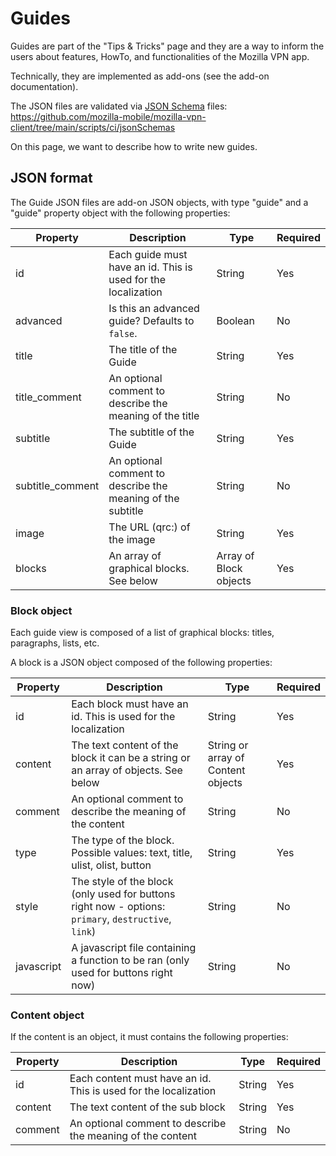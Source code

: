 # Guides

Guides are part of the "Tips & Tricks" page and they are a way to inform the
users about features, HowTo, and functionalities of the Mozilla VPN app.

Technically, they are implemented as add-ons (see the add-on documentation).

The JSON files are validated via [JSON Schema](https://json-schema.org/) files:
https://github.com/mozilla-mobile/mozilla-vpn-client/tree/main/scripts/ci/jsonSchemas

On this page, we want to describe how to write new guides.

## JSON format

The Guide JSON files are add-on JSON objects, with type "guide" and a "guide"
property object with the following properties:

| Property         | Description                                                   | Type                   | Required |
| ---------------- | ------------------------------------------------------------- | ---------------------- | -------- |
| id               | Each guide must have an id. This is used for the localization | String                 | Yes      |
| advanced         | Is this an advanced guide? Defaults to `false`.               | Boolean                | No       |
| title            | The title of the Guide                                        | String                 | Yes      |
| title_comment    | An optional comment to describe the meaning of the title      | String                 | No       |
| subtitle         | The subtitle of the Guide                                     | String                 | Yes      |
| subtitle_comment | An optional comment to describe the meaning of the subtitle   | String                 | No       |
| image            | The URL (qrc:) of the image                                   | String                 | Yes      |
| blocks           | An array of graphical blocks. See below                       | Array of Block objects | Yes      |

### Block object

Each guide view is composed of a list of graphical blocks: titles, paragraphs, lists, etc.

A block is a JSON object composed of the following properties:

| Property | Description                                                                        | Type                               | Required |
| -------- | ---------------------------------------------------------------------------------- | ---------------------------------- | -------- |
| id       | Each block must have an id. This is used for the localization                      | String                             | Yes      |
| content  | The text content of the block it can be a string or an array of objects. See below | String or array of Content objects | Yes      |
| comment  | An optional comment to describe the meaning of the content                         | String                             | No       |
| type     | The type of the block. Possible values: text, title, ulist, olist, button                  | String                             | Yes      |
| style     | The style of the block (only used for buttons right now - options: `primary`, `destructive`, `link`)                  | String                             | No      |
| javascript     | A javascript file containing a function to be ran (only used for buttons right now)                  | String                             | No      |

### Content object

If the content is an object, it must contains the following properties:

| Property | Description                                                     | Type   | Required |
| -------- | --------------------------------------------------------------- | ------ | -------- |
| id       | Each content must have an id. This is used for the localization | String | Yes      |
| content  | The text content of the sub block                               | String | Yes      |
| comment  | An optional comment to describe the meaning of the content      | String | No       |
